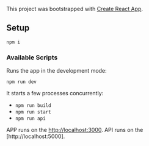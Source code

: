 This project was bootstrapped with [Create React App](https://github.com/facebook/create-react-app).

## Setup

`npm i`

### Available Scripts

Runs the app in the development mode:

`npm run dev`

It starts a few processes concurrently:

- `npm run build`
- `npm run start`
- `npm run api`

APP runs on the [http://localhost:3000](http://localhost:3000).
API runs on the [http://localhost:5000].
